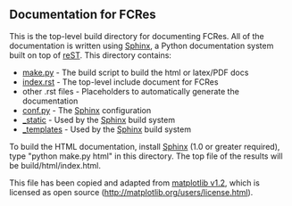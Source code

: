 Documentation for FCRes
-----------------------

This is the top-level build directory for documenting FCRes.  All of the
documentation is written using [Sphinx], a Python documentation system built on
top of [reST].  This directory contains:
 - [make.py](make.py) - The build script to build the html or latex/PDF docs
 - [index.rst](index.rst) - The top-level include document for FCRes
 - other .rst files - Placeholders to automatically generate the documentation
 - [conf.py](conf.py) - The [Sphinx] configuration
 - [_static](_static) - Used by the [Sphinx] build system
 - [_templates](_templates) - Used by the [Sphinx] build system

To build the HTML documentation, install [Sphinx] (1.0 or greater required),
type "python make.py html" in this directory.  The top file of the results will
be build/html/index.html.

This file has been copied and adapted from
[matplotlib v1.2](http://matplotlib.org/), which is licensed as open source
(http://matplotlib.org/users/license.html).

[Sphinx]: http://sphinx-doc.org/
[reST]: http://docutils.sourceforge.net/rst.html
